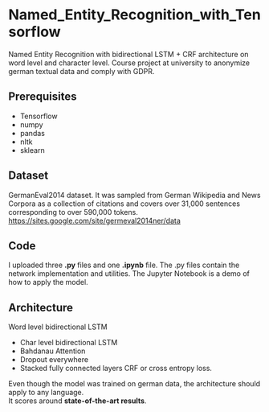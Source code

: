 # Named_Entity_Recognition_with_Tensorflow
Named Entity Recognition with bidirectional LSTM + CRF architecture on word level and character level. 
Course project at university to anonymize german textual data and comply with GDPR.

## Prerequisites
- Tensorflow
- numpy
- pandas 
- nltk
- sklearn

## Dataset
GermanEval2014 dataset.
It was sampled from German Wikipedia and News Corpora as a collection of citations and covers over 31,000 sentences corresponding to over 590,000 tokens.
https://sites.google.com/site/germeval2014ner/data

## Code 
I uploaded three **.py** files and one **.ipynb** file. The .py files contain the network implementation and utilities. The Jupyter Notebook is a demo of how to apply the model.

## Architecture
Word level bidirectional LSTM 
 + Char level bidirectional LSTM
 + Bahdanau Attention
 + Dropout everywhere
 + Stacked fully connected layers
CRF or cross entropy loss.


Even though the model was trained on german data, the architecture should apply to any language. \
It scores around **state-of-the-art results**.
